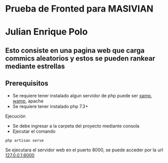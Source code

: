 # Prueba de Fronted para MASIVIAN
# Julian Enrique Polo

## Esto consiste en una pagina web que carga commics aleatorios y estos se pueden rankear mediante estrellas

## Prerequisitos
+ Se requiere tener instalado algun servidor de php puede ser [xamp](https://www.apachefriends.org/es/index.html), [wamp](https://www.wampserver.com/en/), apache
+ Se requiere tener instalado php 7.3+

Ejecución

+ Se debe ingresar a la carpeta del proyecto mediante consola
+ Ejecutar el comando
```sh
php artisan serve
```

Se ejecutara el servidor web en el puerto 8000, se puede acceder por la url [127.0.0.1:8000](http://127.0.0.1:8000)
